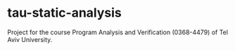 # tau-static-analysis
Project for the course Program Analysis and Verification (0368-4479) of Tel Aviv University.
